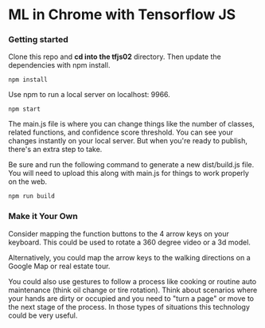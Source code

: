 # ML in Chrome with Tensorflow JS

### Getting started

Clone this repo and <b>cd into the tfjs02</b> directory. Then update the dependencies with npm install.
```
npm install
```
Use npm to run a local server on localhost: 9966.
```
npm start
```
The main.js file is where you can change things like the number of classes, related functions, and confidence score threshold. You can see your changes instantly on your local server. But when you're ready to publish, there's an extra step to take.

Be sure and run the following command to generate a new dist/build.js file. You will need to upload this along with main.js for things to work properly on the web.

```
npm run build
```
### Make it Your Own
Consider mapping the function buttons to the 4 arrow keys on your keyboard. This could be used to rotate a 360 degree video or a 3d model. 

Alternatively, you could map the arrow keys to the walking directions on a Google Map or real estate tour.

You could also use gestures to follow a process like cooking or routine auto maintenance (think oil change or tire rotation). Think about scenarios where your hands are dirty or occupied and you need to "turn a page" or move to the next stage of the process. In those types of situations this technology could be very useful.



